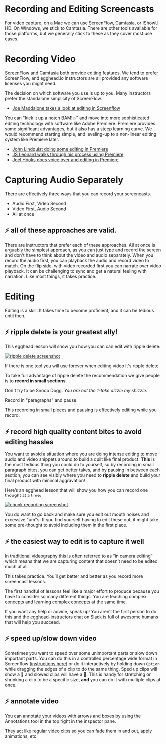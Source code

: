 # Recording and Editing Screencasts
For video capture, on a Mac we can use ScreenFlow, Camtasia, or IShowU HD. On Windows, we stick to Camtasia. There are other tools available for those platforms, but we generally stick to these as they cover most use cases.

# Recording Video

[ScreenFlow](https://www.telestream.net/screenflow/) and Camtasia both provide editing features. We tend to prefer ScreenFlow, and egghead.io instructors are all provided any software licenses you might need.

The decision on which software you use is up to you. Many instructors prefer the standalone simplicity of ScreenFlow.


- [Joe Maddalone takes a look at editing in Screenflow](https://www.youtube.com/watch?v=3nlJ_wP9dPE&index=5&list=PL219naRJXQKbQJ60WxsuGfTFv7_fvna51)

You can "kick it up a notch BAM!💥" and move into more sophisticated editing technology with software like Adobe Premiere. Premiere provides some significant advantages, but it also has a steep learning curve. We would recommend starting simple, and leveling-up to a non-linear editing system like Premiere later.


- [John Lindquist doing some editing in Premiere](https://www.youtube.com/watch?v=_YqhKP-yZzo&index=1&list=PL219naRJXQKbQJ60WxsuGfTFv7_fvna51)
- [JS Leonard walks through his process using Premiere](https://www.youtube.com/watch?v=faINApx4-4g&list=PL219naRJXQKbQJ60WxsuGfTFv7_fvna51&index=2)
- [Joel Hooks does voice over and editing in Premiere](https://www.youtube.com/watch?v=faINApx4-4g&list=PL219naRJXQKbQJ60WxsuGfTFv7_fvna51&index=2)
# Capturing Audio Separately

There are effectively three ways that you can record your screencasts.


- Audio First, Video Second
- Video First, Audio Second
- All at once
## ⚡️ all of these approaches are valid.

There are instructors that prefer each of these approaches. All at once is arguably the simplest approach, as you can just type and record the screen and don't have to think about the video and audio separately.
When you record the audio first, you can playback the audio and record video to match. On the flip side, with video recorded first you can narrate over video playback.
It can be challenging to sync and get a natural feeling with narration. Like most things, it takes practice.

# Editing

Editing is a skill. It takes time to become proficient, and it can be tedious until then.

## ⚡️ ripple delete is your greatest ally!

This egghead lesson will show you how you can can edit with ripple delete:

[![ripple delete screenshot](../images/screenshots/ripple-delete-edit.png)](https://egghead.io/lessons/tools-edit-with-ripple-delete?play=true)

If there is one tool you will use forever when editing video it's ripple delete.

To take full advantage of ripple delete the recommendation we give people is to **record in small sections**. 

Don't try to be Snoop Dogg. *You are not the 1-take dizzle my shizzle*.

Record in "paragraphs" and pause.

This recording in small pieces and pausing is effectively editing while you record.

## ⚡️ record high quality content bites to avoid editing hassles

You want to avoid a situation where you are doing intense editing to move audio and video snippets around to build a quilt like final product. **This** is the most tedious thing you could do to yourself, so by recording in small paragraph bites, you can get better takes, and by pausing in between each section, you can see visibly where you need to **ripple delete** and build your final product with minimal aggravation!

Here’s an egghead lesson that will show you how you can record one thought at a time:

[![chunk recording screenshot](../images/screenshots/record-in-chunks.png)](https://egghead.io/lessons/tools-record-one-thought-at-a-time?play=true)


You do want to go back and make sure you edit out mouth noises and excessive "um"s. If you find yourself having to edit these out, it might take some pre-thought to avoid including them in the first place.

## ⚡️ the easiest way to edit is to capture it well

In traditional videography this is often referred to as “in camera editing” which means that we are capturing content that doesn’t need to be edited much at all. 

This takes practice. You’ll get better and better as you record more screencast lessons.

The first handful of lessons feel like a major effort to produce because you have to consider so many different things. You are teaching complex concepts and learning complex concepts at the same time.

If you want any help or advice, speak up! You aren’t the first person to do this and the [egghead-instructors](https://eggheadio.slack.com/archives/egghead-instructors) chat on Slack is full of awesome humans that will help you succeed.

## ⚡️ speed up/slow down video

Sometimes you want to speed over some unimportant parts or slow down important parts. You can do this in a controlled percentage wide format in Screenflow ([instructions here](https://www.youtube.com/watch?v=Pu4b-ECFAYk)) or do it interactively by holding down `Option` while dragging the edges of a clip to do the same thing. Sped up clips will show a :rabbit2: and slowed clips will have a :turtle:. This is handy for stretching or shrinking a clip to be a specific size, **and** you can do it with multiple clips at once.

## ⚡️ annotate video

You can annotate your videos with arrows and boxes by using the Annotations tool in the top right in the inspector pane.

They act like regular video clips so you can fade them in and out, apply animations, etc.
